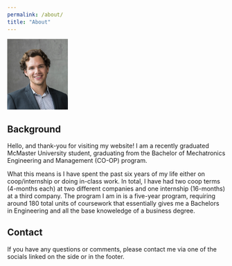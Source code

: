 ```yaml
---
permalink: /about/
title: "About"
---
```


<img src="/assets/images/headshot.jpg" alt="headshot" width="140"/>

## Background
Hello, and thank-you for visiting my website! I am a recently graduated McMaster University student, graduating from the Bachelor of Mechatronics Engineering and Management (CO-OP) program. 

What this means is I have spent the past six years of my life either on coop/internship or doing in-class work. In total, I have had two coop terms (4-months each) at two different companies and one internship (16-months) at a third company. The program I am in is a five-year program, requiring around 180 total units of coursework that essentially gives me a Bachelors in Engineering and all the base knoweledge of a business degree. 

## Contact
If you have any questions or comments, please contact me via one of the socials linked on the side or in the footer. 